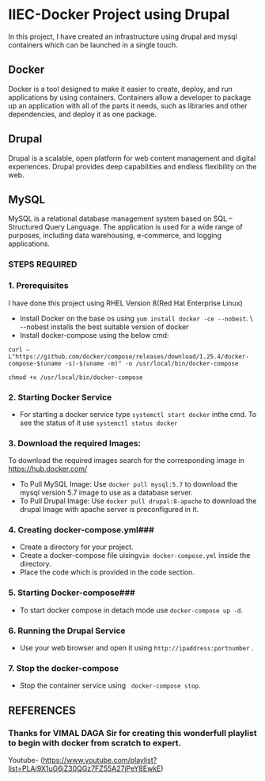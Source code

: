 # IIEC-Docker Project using Drupal
 In this project, I have created an infrastructure using drupal and mysql containers which can be launched in a single touch.

## Docker
Docker is a tool designed to make it easier to create, deploy, and run applications by using containers. Containers allow a developer to package up an application with all of the parts it needs, such as libraries and other dependencies, and deploy it as one package.

## Drupal
Drupal is a scalable, open platform for web content management and digital experiences. Drupal provides deep capabilities and endless flexibility on the web.

## MySQL 
MySQL is a relational database management system based on SQL – Structured Query Language. The application is used for a wide range of purposes, including data warehousing, e-commerce, and logging applications. 

### STEPS REQUIRED ###

 ### 1. Prerequisites ###
 I have done this project using RHEL Version 8(Red Hat Enterprise Linux)
 - Install Docker on the base os using `yum install docker -ce --nobest`. \\ --nobest installs the best suitable version of docker
 - Install docker-compose using the below cmd:
 
  ` curl –L"https://github.com/docker/compose/releases/download/1.25.4/docker-compose-$(uname -s)-$(uname -m)" -o /usr/local/bin/docker-compose `
   
   `chmod +x /usr/local/bin/docker-compose`
  
 ### 2. Starting Docker Service ###
 -   For starting a docker service type `systemctl start docker` inthe cmd.
     To see the status of it use  `systemctl status docker`
   
 ### 3. Download the required Images: ###
 To download the required images search for the corresponding image in https://hub.docker.com/
 
 - To Pull MySQL Image: 
    Use `docker pull mysql:5.7` to download the mysql version 5.7 image to use as a database server.
 - To Pull Drupal Image: 
    Use `docker pull drupal:8-apache` to download the drupal Image with apache server is preconfigured in it.

### 4. Creating docker-compose.yml###
 -   Create a directory for your project.
 -	 Create a docker-compose file uising`vim docker-compose.yml` inside the directory.
 -	 Place the code which is provided in the code section.
 
### 5. Starting  Docker-compose###
 -	To start docker compose in detach mode use  `docker-compose up -d`.
 
### 6. Running the Drupal Service ###
 - Use your web browser and open it using `http://ipaddress:portnumber` . 
  
### 7. Stop the docker-compose ###
 - Stop the container service using	` docker-compose stop`.

 ## REFERENCES ##
 ### Thanks for VIMAL DAGA Sir for creating this wonderfull playlist to begin with docker from scratch to expert. ###
 
 Youtube- (https://www.youtube.com/playlist?list=PLAi9X1uG6jZ30QGz7FZ55A27jPeY8EwkE)
 
